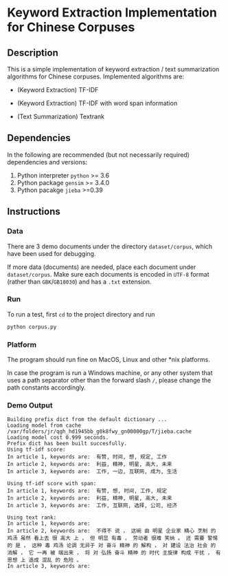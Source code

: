# Keyword Extraction Implementation for Chinese Corpuses

## Description

This is a simple implementation of keyword extraction / text summarization algorithms for Chinese corpuses.
Implemented algorithms are:

- (Keyword Extraction) TF-IDF

- (Keyword Extraction) TF-IDF with word span information 

- (Text Summarization) Textrank 

## Dependencies

In the following are recommended (but not necessarily required) dependencies and versions:

1. Python interpreter `python` >= 3.6
2. Python package `gensim` >= 3.4.0
3. Python pacakge `jieba` >=0.39

## Instructions

### Data

There are 3 demo documents under the directory `dataset/corpus`, which have been used for debugging.

If more data (documents) are needed, place each document under `dataset/corpus`. Make sure each documents is encoded in `UTF-8` format (rather than `GBK`/`GB18030`) and has a `.txt` extension.

### Run

To run a test, first `cd` to the project directory and run

```bash
python corpus.py
```

### Platform

The program should run fine on MacOS, Linux and other *nix platforms.

In case the program is run a Windows machine, or any other system that uses a path separator other than the forward slash `/`, please change the path constants accordingly.

### Demo Output

```
Building prefix dict from the default dictionary ...
Loading model from cache /var/folders/jr/qgh_hd1945bb_g0k8fwy_gn00000gp/T/jieba.cache
Loading model cost 0.999 seconds.
Prefix dict has been built succesfully.
Using tf-idf score:
In article 1, keywords are:  有赞, 时间, 想, 规定, 工作
In article 2, keywords are:  利益, 精神, 明星, 高大, 未来
In article 3, keywords are:  工作, 一边, 互联网, 成为, 生活

Using tf-idf score with span:
In article 1, keywords are:  有赞, 想, 时间, 工作, 规定
In article 2, keywords are:  利益, 精神, 明星, 高大, 未来
In article 3, keywords are:  工作, 互联网, 选择, 公司, 经济

Using text rank:
In article 1, keywords are:  
In article 2, keywords are:  不得不 说 ， 这碗 由 明星 企业家 精心 烹制 的 鸡汤 虽然 看上去 很 高大 上 ， 但 明显 有毒 ， 劳动者 很难 笑纳 。 还 需要 警惕 的 是 ， 这种 毒 鸡汤 论调 无异于 对 奋斗 精神 的 解构 ， 对 建设 法治 社会 的 消解 ， 它 一再 被 端出来 ， 将 对 弘扬 奋斗 精神 的 时代 主旋律 构成 干扰 ， 有 思想 上 造成 混乱 的 危险 。 
In article 3, keywords are:  

```

